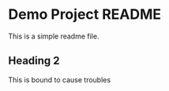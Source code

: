 # Demo Project README

This is a simple readme file.

## Heading 2

This is bound to cause troubles
